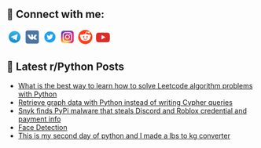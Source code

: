 ## 🔎 Connect with me:
[<img src="https://github.com/bullbesh/bullbesh/blob/main/images/Telegram.png" width="32" height="32" />](https://t.me/bullbesh)
[<img src="https://github.com/bullbesh/bullbesh/blob/main/images/VK.png" width="32" height="32" />](https://vk.com/bullbesh)
[<img src="https://github.com/bullbesh/bullbesh/blob/main/images/Twitter.png" width="32" height="32" />](https://twitter.com/bullbesh1)
[<img src="https://github.com/bullbesh/bullbesh/blob/main/images/Instagram.png" width="32" height="32" />](https://www.instagram.com/bullbesh)
[<img src="https://github.com/bullbesh/bullbesh/blob/main/images/Reddit.png" width="32" height="32" />](https://www.reddit.com/user/bullbesh)
[<img src="https://github.com/bullbesh/bullbesh/blob/main/images/YouTube.png" width="32" height="32" />](https://www.youtube.com/channel/UCtfjRs6uzgq5mfm8S06WTcg)

## 📕 Latest r/Python Posts
<!-- BLOG-POST-LIST:START -->
- [What is the best way to learn how to solve Leetcode algorithm problems with Python](https://www.reddit.com/r/Python/comments/wpoj86/what_is_the_best_way_to_learn_how_to_solve/)
- [Retrieve graph data with Python instead of writing Cypher queries](https://www.reddit.com/r/Python/comments/wpo9ca/retrieve_graph_data_with_python_instead_of/)
- [Snyk finds PyPi malware that steals Discord and Roblox credential and payment info](https://www.reddit.com/r/Python/comments/wpnml1/snyk_finds_pypi_malware_that_steals_discord_and/)
- [Face Detection](https://www.reddit.com/r/Python/comments/wpn6rp/face_detection/)
- [This is my second day of python and I made a lbs to kg converter](https://www.reddit.com/r/Python/comments/wpm9yu/this_is_my_second_day_of_python_and_i_made_a_lbs/)
<!-- BLOG-POST-LIST:END -->
